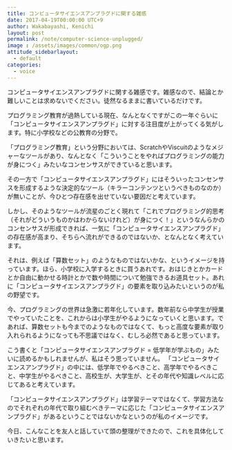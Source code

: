 ```yaml
---
title: コンピュータサイエンスアンプラグドに関する雑感
date: 2017-04-19T00:00:00 UTC+9
author: Wakabayashi, Kenichi
layout: post
permalink: /note/computer-science-unplugged/
image : /assets/images/common/ogp.png
attitude_sidebarlayout:
  - default
categories:
  - voice
---
```

コンピュータサイエンスアンプラグドに関する雑感です。雑感なので、結論とか難しいことは求めないでください。徒然なるままに書いているだけです。

プログラミング教育が過熱している現在、なんとなくですがこの一年ぐらいに「コンピュータサイエンスアンプラグド」に対する注目度が上がってくる気がします。特に小学校などの公教育の分野で。

「プログラミング教育」という分野においては、ScratchやViscuitのようなメジャーなツールがあり、なんとなく「こういうことをやればプログラミングの能力が身につく」みたいなコンセンサスができていると思います。

その一方で「コンピュータサイエンスアンプラグド」にはそういったコンセンサスを形成するような決定的なツール（キラーコンテンツというべきものなのか）が無いことが、今ひとつ存在感を出せていない要因だと考えています。

しかし、そのようなツールが流星のごとく現れて「これでプログラミング的思考（それがどういうものかはわからないけれど）が身につく！」というなんらかのコンセンサスが形成できれば、一気に「コンピュータサイエンスアンプラグド」の存在感が高まり、そちらへ流れができるのではないか、となんとなく考えています。

それは、例えば「算数セット」のようなものではないかな、というイメージを持っています。ほら、小学校に入学するときに買うあれです。おはじきとかカードとか自由に動かせる時計とかで数や時間について勉強できるお道具セット。あれに「コンピュータサイエンスアンプラグド」の要素を取り込みたいというのが私の野望です。

今、プログラミングの世界は急激に若年化しています。数年前なら中学生が授業でやっていたことを、これからは小学生がやるようになっていくと思います。であれば、算数セットも今までのようなものではなくて、もっと高度な要素が取り入れられるようになっても不思議ではなく、むしろ必然であると思っています。

こう書くと「コンピュータサイエンスアンプラグド = 低学年が学ぶもの」みたいに読めるかもしれませんが、私はそう思っていません。
「コンピュータサイエンスアンプラグド」の中には、低学年でやるべきこと、高学年でやるべきこと、中学生がやるべきこと、高校生が、大学生が、とその年代や知識レベルに応じてあると考えています。

「コンピュータサイエンスアンプラグド」は学習テーマではなくて、学習方法なのでそれぞれの年代で取り組むべきテーマに応じた「コンピュータサイエンスアンプラグド」があるということではないかなというのが私のイメージです。

今日、こんなことを友人と話していて頭の整理ができたので、これを具体化していきたいと思います。